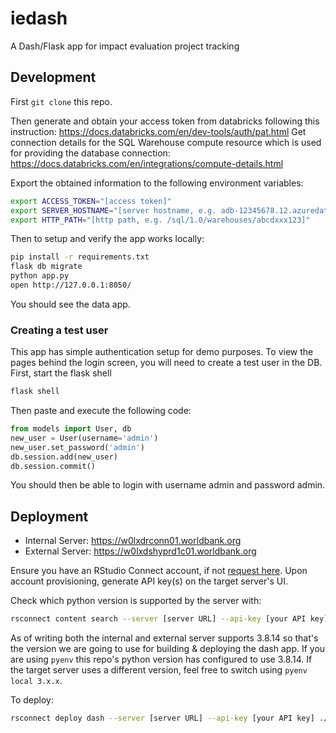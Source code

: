 # iedash
A Dash/Flask app for impact evaluation project tracking

## Development

First `git clone` this repo.

Then generate and obtain your access token from databricks following this instruction: https://docs.databricks.com/en/dev-tools/auth/pat.html
Get connection details for the SQL Warehouse compute resource which is used for providing the database connection: https://docs.databricks.com/en/integrations/compute-details.html

Export the obtained information to the following environment variables:

```bash
export ACCESS_TOKEN="[access token]"
export SERVER_HOSTNAME="[server hostname, e.g. adb-12345678.12.azuredatabricks.net"
export HTTP_PATH="[http path, e.g. /sql/1.0/warehouses/abcdxxx123]"
```


Then to setup and verify the app works locally:

```bash
pip install -r requirements.txt
flask db migrate
python app.py
open http://127.0.0.1:8050/
```
You should see the data app.

### Creating a test user

This app has simple authentication setup for demo purposes.
To view the pages behind the login screen, you will need to create a test user in the DB.
First, start the flask shell
```bash
flask shell
```

Then paste and execute the following code:

```py
from models import User, db
new_user = User(username='admin')
new_user.set_password('admin')
db.session.add(new_user)
db.session.commit()
```

You should then be able to login with username admin and password admin.

## Deployment

- Internal Server: https://w0lxdrconn01.worldbank.org
- External Server: https://w0lxdshyprd1c01.worldbank.org

Ensure you have an RStudio Connect account, if not [request here](https://worldbankgroup.service-now.com/wbg?id=ticket&table=sc_req_item&sys_id=fbb93028476502d09169d03fe16d4309). Upon account provisioning, generate API key(s) on the target server's UI.

Check which python version is supported by the server with:

```bash
rsconnect content search --server [server URL] --api-key [your API key] | jq -c '.[] | {}' | sort | uniq
```

As of writing both the internal and external server supports 3.8.14 so that's the version we are going to use for building & deploying the dash app. If you are using `pyenv` this repo's python version has configured to use 3.8.14. If the target server uses a different version, feel free to switch using `pyenv local 3.x.x`.


To deploy:

```bash
rsconnect deploy dash --server [server URL] --api-key [your API key] ./
```

